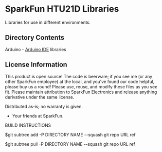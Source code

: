 SparkFun HTU21D Libraries
=================================

Libraries for use in different environments. 


Directory Contents
-------------------
 Arduino - [Arduino IDE](httpwww.arduino.ccenMainSoftware) libraries
 

License Information
-------------------
This product is open source! 
The code is beerware; if you see me (or any other SparkFun employee) at the local, and you've found our code helpful, please buy us a round!
Please use, reuse, and modify these files as you see fit. Please maintain attribution to SparkFun Electronics and release anything derivative under the same license.

Distributed as-is; no warranty is given.

- Your friends at SparkFun.

BUILD INSTRUCTIONS 

$git subtree add -P DIRECTORY NAME --squash git repo URL ref

$git subtree pull -P DIRECTORY NAME --squash git repo URL ref